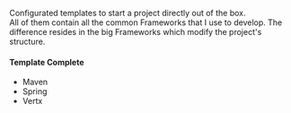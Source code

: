 Configurated templates to start a project directly out of the box.  
All of them contain all the common Frameworks that I use to develop. The difference resides in the big Frameworks which modify the project's structure.  

#### Template Complete
* Maven
* Spring
* Vertx

